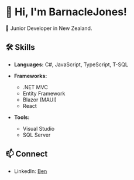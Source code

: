 # 👋 Hi, I'm BarnacleJones!

🚀 Junior Developer in New Zealand.

## 🛠️ Skills

- **Languages:** C#, JavaScript, TypeScript, T-SQL
- **Frameworks:** 
  - .NET MVC
  - Entity Framework
  - Blazor (MAUI)
  - React

- **Tools:**
  - Visual Studio
  - SQL Server

## 📫 Connect

- LinkedIn: [Ben](https://www.linkedin.com/in/ben-jones-2023b6209/)
